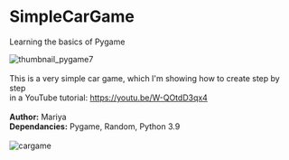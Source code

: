 # SimpleCarGame
Learning the basics of Pygame

![thumbnail_pygame7](https://user-images.githubusercontent.com/32107652/162979446-549c88e8-59ff-48b7-ae93-fa4c77204b88.png)
<br>
<br>
This is a very simple car game, which I'm showing how to create step by step
<br>
in a YouTube tutorial: https://youtu.be/W-QOtdD3qx4
<br>
<br>
<b>Author:</b> Mariya
<br>
<b>Dependancies:</b> Pygame, Random, Python 3.9
<br>
<br>
![cargame](https://user-images.githubusercontent.com/32107652/162980293-9d86b030-dcad-4427-8048-fd5498951dcb.png)
